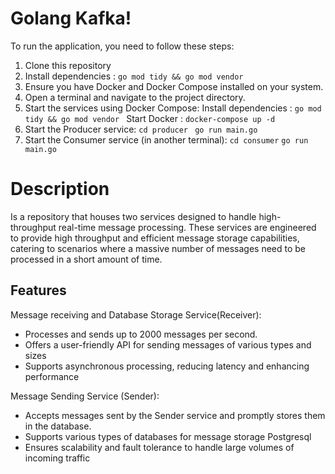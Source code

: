 # Golang Kafka!

To run the application, you need to follow these steps:

1.  Clone this repository
2.  Install dependencies :  `go mod tidy && go mod vendor`
3.  Ensure you have Docker and Docker Compose installed on your system.
4.  Open a terminal and navigate to the project directory.
5.  Start the services using Docker Compose:
    Install dependencies :  `go mod tidy && go mod vendor `
    Start Docker :  `docker-compose up -d`
6.  Start the Producer service:
    `cd producer `
    `go run main.go`
7.  Start the Consumer service (in another terminal):
    `cd consumer`
    `go run main.go`

# Description

Is a repository that houses two services designed to handle high-throughput real-time message processing. These services are engineered to provide high throughput and efficient message storage capabilities, catering to scenarios where a massive number of messages need to be processed in a short amount of time.
## Features
Message receiving and Database Storage Service(Receiver):

- Processes and sends up to 2000 messages per second.
- Offers a user-friendly API for sending messages of various types and sizes
- Supports asynchronous processing, reducing latency and enhancing performance

Message Sending Service (Sender):
- Accepts messages sent by the Sender service and promptly stores them in the database.
- Supports various types of databases for message storage Postgresql
- Ensures scalability and fault tolerance to handle large volumes of incoming traffic
